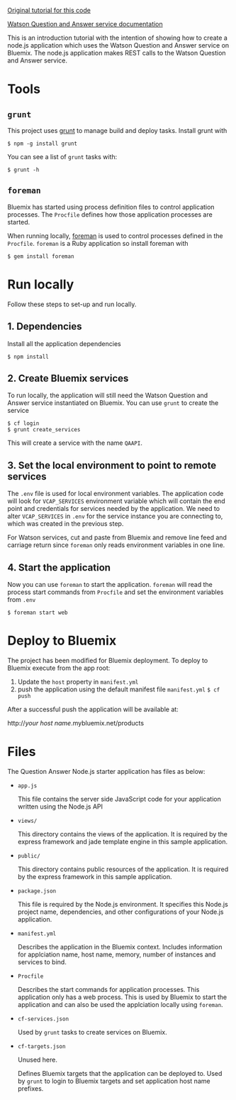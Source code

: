 [Original tutorial for this code](http://www.ibm.com/smarterplanet/us/en/ibmwatson/developercloud/doc/qaapi/index.html#sampleApp)

[Watson Question and Answer service documentation](https://www.ng.bluemix.net/docs/services/QuestionAnswer/index.html)

This is an introduction tutorial with the intention of showing how to create a node.js application which uses the Watson Question and Answer service on Bluemix. The node.js application makes REST calls to the Watson Question and Answer service.

# Tools
## `grunt`

This project uses [grunt](http://gruntjs.com/) to manage build and deploy tasks. Install grunt with

    $ npm -g install grunt

You can see a list of `grunt` tasks with:

    $ grunt -h

## `foreman`

Bluemix has started using process definition files to control application processes. The `Procfile` defines how those application processes are started.

When running locally, [foreman](http://blog.daviddollar.org/2011/05/06/introducing-foreman.html) is used to control processes defined in the `Procfile`. `foreman` is a Ruby application so install foreman with

    $ gem install foreman

# Run locally

Follow these steps to set-up and run locally.

## 1. Dependencies

Install all the application dependencies

    $ npm install

## 2. Create Bluemix services

To run locally, the application will still need the Watson Question and Answer service instantiated on Bluemix. You can use `grunt` to create the service

    $ cf login
    $ grunt create_services

This will create a service with the name `QAAPI`.

## 3. Set the local environment to point to remote services

The `.env` file is used for local environment variables. The application code will look for `VCAP_SERVICES` environment variable which will contain the end point and credentials for services needed by the application. We need to alter `VCAP_SERVICES` in `.env` for the service instance you are connecting to, which was created in the previous step.

For Watson services, cut and paste from Bluemix and remove line feed and carriage return since `foreman` only reads environment variables in one line.

## 4. Start the application

Now you can use `foreman` to start the application. `foreman` will read the process start commands from `Procfile` and set the environment variables from `.env`

    $ foreman start web

# Deploy to Bluemix

The project has been modified for Bluemix deployment.
To deploy to Bluemix execute from the app root:

 1. Update the `host` property in `manifest.yml`
 1. push the application using the default manifest file `manifest.yml`
    `$ cf push`

After a successful push the application will be available at:

   http://_your host name_.mybluemix.net/products

# Files

The Question Answer Node.js starter application has files as below:

 *  `app.js`
 
    This file contains the server side JavaScript code for your application written using the Node.js API

 *  `views/`

    This directory contains the views of the application. It is required by the express framework and jade template engine in this sample application.

 *  `public/`

    This directory contains public resources of the application. It is required by the express framework in this sample application.

 *  `package.json`

    This file is required by the Node.js environment. It specifies this Node.js project name, dependencies, and other configurations of your Node.js application.
    
 *  `manifest.yml`

    Describes the application in the Bluemix context. Includes information for applciation name, host name, memory, number of instances and services to bind.

 *  `Procfile`

    Describes the start commands for application processes. This application only has a web process. This is used by Bluemix to start the application and can also be used the applciation locally using `foreman`.

 *  `cf-services.json`

    Used by `grunt` tasks to create services on Bluemix.

 *  `cf-targets.json`

    Unused here.

    Defines Bluemix targets that the application can be deployed to. Used by `grunt` to login to Bluemix targets and set application host name prefixes.
